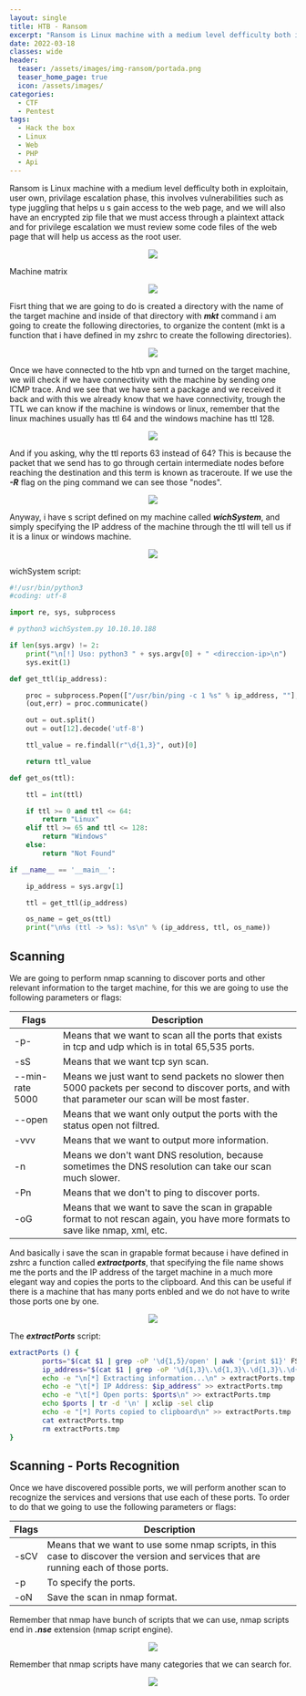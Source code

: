 ```yaml
---
layout: single
title: HTB - Ransom
excerpt: "Ransom is Linux machine with a medium level defficulty both in exploitain, user own, privilage escalation phase, this involves vulnerabilities such as type juggling that helps us gain access to the web page, and we will also have an encrypted zip file that we must..."
date: 2022-03-18
classes: wide
header:
  teaser: /assets/images/img-ransom/portada.png
  teaser_home_page: true
  icon: /assets/images/
categories:
  - CTF
  - Pentest
tags:
  - Hack the box
  - Linux
  - Web
  - PHP
  - Api
---
```


Ransom is Linux machine with a medium level defficulty both in exploitain, user own, privilage escalation phase, this involves vulnerabilities such as type juggling that helps u  s gain access to the web page, and we will also have an encrypted zip file that we must access through a plaintext attack and for privilege escalation we must review some code files of the web page that will help us access as the root user.

<p align = "center">
<img src = "/assets/images/img-ransom/portada.png">
</p>

Machine matrix

<p align = "center">
<img src = "/assets/images/img-ransom/matrix.png">
</p>

Fisrt thing that we are going to do is created a directory with the name of the target machine and inside of that directory with ***mkt*** command i am going to create the following directories, to organize the content (mkt is a function that i have defined in my zshrc to create the following directories). 

<p align = "center">
<img src = "/assets/images/img-ransom/captura1.png">
</p>

Once we have connected to the htb vpn and turned on the target machine, we will check if we have connectivity with the machine by sending one ICMP trace. And we see that we have sent a package and we received it back and with this we already know that we have connectivity, trough the TTL we can know if the machine is windows or linux, remember that the linux machines usually has ttl 64 and the windows machine has ttl 128.

<p align = "center">
<img src = "/assets/images/img-ransom/captura2.png">
</p>

And if you asking, why the ttl reports 63 instead of 64? This is because the packet that we send has to go through certain intermediate nodes before reaching the destination and this term is known as traceroute. If we use the ***-R*** flag on the ping command we can see those "nodes".

<p align = "center">
<img src = "/assets/images/img-ransom/captura3.png">
</p>

Anyway, i have s script defined on my machine called ***wichSystem***, and simply specifying the IP address of the machine through the ttl will tell us if it is a linux or windows machine.

<p align = "center">
<img src = "/assets/images/img-ransom/captura4.png">
</p>

wichSystem script:

```python
#!/usr/bin/python3
#coding: utf-8

import re, sys, subprocess

# python3 wichSystem.py 10.10.10.188

if len(sys.argv) != 2:
    print("\n[!] Uso: python3 " + sys.argv[0] + " <direccion-ip>\n")
    sys.exit(1)

def get_ttl(ip_address):

    proc = subprocess.Popen(["/usr/bin/ping -c 1 %s" % ip_address, ""], stdout=subprocess.PIPE, shell=True)
    (out,err) = proc.communicate()

    out = out.split()
    out = out[12].decode('utf-8')

    ttl_value = re.findall(r"\d{1,3}", out)[0]

    return ttl_value

def get_os(ttl):

    ttl = int(ttl)

    if ttl >= 0 and ttl <= 64:
        return "Linux"
    elif ttl >= 65 and ttl <= 128:
        return "Windows"
    else:
        return "Not Found"

if __name__ == '__main__':

    ip_address = sys.argv[1]

    ttl = get_ttl(ip_address)

    os_name = get_os(ttl)
    print("\n%s (ttl -> %s): %s\n" % (ip_address, ttl, os_name))
```

## Scanning

We are going to perform nmap scanning to discover ports and other relevant information to the target machine, for this we are going to use the following parameters or flags:

|Flags|Description |  
|-----|----------- |
|-p-  |Means that we want to scan all the ports that exists in tcp and udp which is in total 65,535 ports.|
|-sS  |Means that we want tcp syn scan.           |
|--min-rate 5000 | Means we just want to send packets no slower then 5000 packets per second to discover ports, and with that parameter our scan will be most faster. |
|--open | Means that we want only output the ports with the status open not filtred.
|-vvv | Means that we want to output more information.
|-n | Means we don't want DNS resolution, because sometimes the DNS resolution can take our scan much slower.
|-Pn | Means that we don't to ping to discover ports.
|-oG | Means that we want to save the scan in grapable format to not rescan again, you have more formats to save like nmap, xml, etc.

And basically i save the scan in grapable format because i have defined in zshrc a function called ***extractports***, that specifying the file name shows me the ports and the IP address of the target machine in a much more elegant way and copies the ports to the clipboard. And this can be useful if there is a machine that has many ports enbled and we do not have to write those ports one by one.

<p align = "center">
<img src = "/assets/images/img-ransom/captura5.png">
</p>

The ***extractPorts*** script:

```bash
extractPorts () {
        ports="$(cat $1 | grep -oP '\d{1,5}/open' | awk '{print $1}' FS='/' | xargs | tr ' ' ',')"
        ip_address="$(cat $1 | grep -oP '\d{1,3}\.\d{1,3}\.\d{1,3}\.\d{1,3}' | sort -u | head -n 1)"
        echo -e "\n[*] Extracting information...\n" > extractPorts.tmp
        echo -e "\t[*] IP Address: $ip_address" >> extractPorts.tmp
        echo -e "\t[*] Open ports: $ports\n" >> extractPorts.tmp
        echo $ports | tr -d '\n' | xclip -sel clip
        echo -e "[*] Ports copied to clipboard\n" >> extractPorts.tmp
        cat extractPorts.tmp
        rm extractPorts.tmp
}
```

## Scanning - Ports Recognition

Once we have discovered possible ports, we will perform another scan to recognize the services and versions that use each of these ports. To order to do that we going to use the following parameters or flags:

|Flags|Description |  
|-----|------------|
|-sCV |Means that we want to use some nmap scripts, in this case to discover the version and services that are running each of those ports. 
|-p   |To specify the ports.           |
|-oN  |Save the scan in nmap format. 

Remember that nmap have bunch of scripts that we can use, nmap scripts end in ***.nse*** extension (nmap script engine).

<p align = "center">
<img src = "/assets/images/img-ransom/locate.png">
</p>

Remember that nmap scripts have many categories that we can search for.

<p align = "center">
<img src = "/assets/images/img-ransom/categories.png">
</p>

